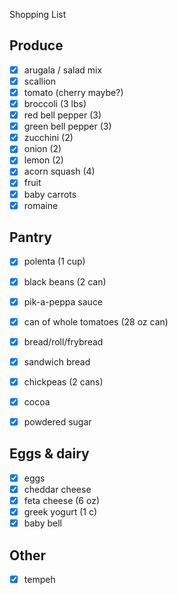 Shopping List

## Produce
- [x] arugala / salad mix
- [x] scallion
- [x] tomato (cherry maybe?)
- [x] broccoli (3 lbs)
- [x] red bell pepper (3)
- [x] green bell pepper (3)
- [x] zucchini (2)
- [x] onion (2)
- [x] lemon (2)
- [x] acorn squash (4)
- [x] fruit
- [x] baby carrots
- [x] romaine

## Pantry
- [x] polenta (1 cup)
- [x] black beans (2 can)
- [x] pik-a-peppa sauce
- [x] can of whole tomatoes (28 oz can)
- [x] bread/roll/frybread
- [x] sandwich bread
- [x] chickpeas (2 cans)
- [x] cocoa
- [x] powdered sugar


## Eggs & dairy
- [x] eggs
- [x] cheddar cheese 
- [x] feta cheese (6 oz)
- [x] greek yogurt (1 c)
- [x] baby bell

## Other
- [x] tempeh